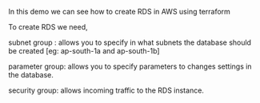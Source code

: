 In this demo we can see how to create RDS in AWS using terraform

To create RDS we need,

subnet group : allows you to specify  in what subnets the database should be created [eg: ap-south-1a and ap-south-1b]

parameter group: allows you to specify parameters to changes settings in the database.

security group: allows incoming traffic to the RDS instance.
